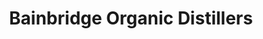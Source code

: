 ---
title: "Bainbridge Organic Distillers"
url: /bainbridge-island/bainbridge-organic-distillers/
shop: alcohol
---